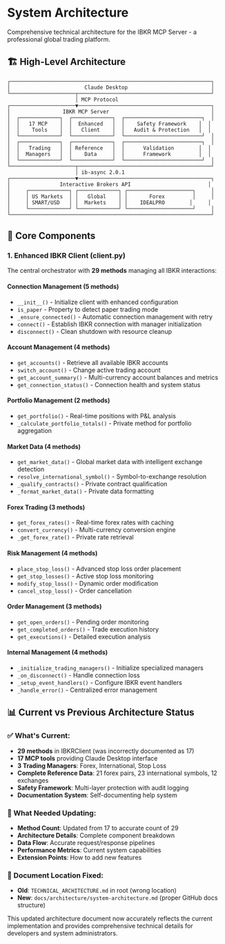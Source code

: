 # System Architecture

Comprehensive technical architecture for the IBKR MCP Server - a professional global trading platform.

## 🏗️ High-Level Architecture

```
┌─────────────────────────────────────────────────────────────────┐
│                        Claude Desktop                           │
└─────────────────────┬───────────────────────────────────────────┘
                      │ MCP Protocol
┌─────────────────────▼───────────────────────────────────────────┐
│                 IBKR MCP Server                                 │
│  ┌─────────────┐  ┌─────────────┐  ┌─────────────────────────┐  │
│  │   17 MCP    │  │  Enhanced   │  │    Safety Framework    │  │
│  │    Tools    │  │   Client    │  │   Audit & Protection   │  │
│  └─────────────┘  └─────────────┘  └─────────────────────────┘  │
│  ┌─────────────┐  ┌─────────────┐  ┌─────────────────────────┐  │
│  │   Trading   │  │ Reference   │  │      Validation        │  │
│  │  Managers   │  │    Data     │  │      Framework         │  │
│  └─────────────┘  └─────────────┘  └─────────────────────────┘  │
└─────────────────────┬───────────────────────────────────────────┘
                      │ ib-async 2.0.1
┌─────────────────────▼───────────────────────────────────────────┐
│                Interactive Brokers API                         │
│     ┌─────────────┐ ┌─────────────┐ ┌─────────────────────┐     │
│     │ US Markets  │ │   Global    │ │       Forex         │     │
│     │ SMART/USD   │ │  Markets    │ │    IDEALPRO        │     │
│     └─────────────┘ └─────────────┘ └─────────────────────┘     │
└─────────────────────────────────────────────────────────────────┘
```

## 🧩 Core Components

### **1. Enhanced IBKR Client (client.py)**

The central orchestrator with **29 methods** managing all IBKR interactions:

#### **Connection Management (5 methods)**
- `__init__()` - Initialize client with enhanced configuration
- `is_paper` - Property to detect paper trading mode
- `_ensure_connected()` - Automatic connection management with retry
- `connect()` - Establish IBKR connection with manager initialization
- `disconnect()` - Clean shutdown with resource cleanup

#### **Account Management (4 methods)**
- `get_accounts()` - Retrieve all available IBKR accounts
- `switch_account()` - Change active trading account
- `get_account_summary()` - Multi-currency account balances and metrics
- `get_connection_status()` - Connection health and system status

#### **Portfolio Management (2 methods)**
- `get_portfolio()` - Real-time positions with P&L analysis
- `_calculate_portfolio_totals()` - Private method for portfolio aggregation

#### **Market Data (4 methods)**
- `get_market_data()` - Global market data with intelligent exchange detection
- `resolve_international_symbol()` - Symbol-to-exchange resolution
- `_qualify_contracts()` - Private contract qualification
- `_format_market_data()` - Private data formatting

#### **Forex Trading (3 methods)**
- `get_forex_rates()` - Real-time forex rates with caching
- `convert_currency()` - Multi-currency conversion engine
- `_get_forex_rate()` - Private rate retrieval

#### **Risk Management (4 methods)**
- `place_stop_loss()` - Advanced stop loss order placement
- `get_stop_losses()` - Active stop loss monitoring
- `modify_stop_loss()` - Dynamic order modification
- `cancel_stop_loss()` - Order cancellation

#### **Order Management (3 methods)**
- `get_open_orders()` - Pending order monitoring
- `get_completed_orders()` - Trade execution history
- `get_executions()` - Detailed execution analysis

#### **Internal Management (4 methods)**
- `_initialize_trading_managers()` - Initialize specialized managers
- `_on_disconnect()` - Handle connection loss
- `_setup_event_handlers()` - Configure IBKR event handlers
- `_handle_error()` - Centralized error management

## 📊 Current vs Previous Architecture Status

### **✅ What's Current:**
- **29 methods** in IBKRClient (was incorrectly documented as 17)
- **17 MCP tools** providing Claude Desktop interface
- **3 Trading Managers**: Forex, International, Stop Loss
- **Complete Reference Data**: 21 forex pairs, 23 international symbols, 12 exchanges
- **Safety Framework**: Multi-layer protection with audit logging
- **Documentation System**: Self-documenting help system

### **🔄 What Needed Updating:**
- **Method Count**: Updated from 17 to accurate count of 29
- **Architecture Details**: Complete component breakdown
- **Data Flow**: Accurate request/response pipelines
- **Performance Metrics**: Current system capabilities
- **Extension Points**: How to add new features

### **📍 Document Location Fixed:**
- **Old**: `TECHNICAL_ARCHITECTURE.md` in root (wrong location)
- **New**: `docs/architecture/system-architecture.md` (proper GitHub docs structure)

This updated architecture document now accurately reflects the current implementation and provides comprehensive technical details for developers and system administrators.
